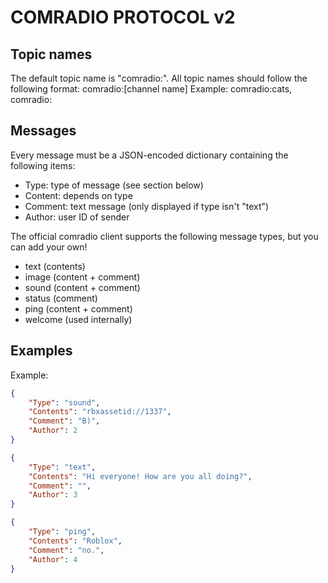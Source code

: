 # COMRADIO PROTOCOL v2

## Topic names
The default topic name is "comradio:".
All topic names should follow the following format:
comradio:[channel name]
Example: comradio:cats, comradio:

## Messages
Every message must be a JSON-encoded dictionary containing the following items:
* Type: type of message (see section below)
* Content: depends on type
* Comment: text message (only displayed if type isn't "text")
* Author: user ID of sender

The official comradio client supports the following message types, but you can add your own!
* text (contents)
* image (content + comment)
* sound (content + comment)
* status (comment)
* ping (content + comment)
* welcome (used internally)

## Examples
Example:
```json
{
	"Type": "sound",
	"Contents": "rbxassetid://1337",
	"Comment": "B)",
	"Author": 2
}
```
```json
{
	"Type": "text",
	"Contents": "Hi everyone! How are you all doing?",
	"Comment": "",
	"Author": 3
}
```
```json
{
	"Type": "ping",
	"Contents": "Roblox",
	"Comment": "no.",
	"Author": 4
}
```